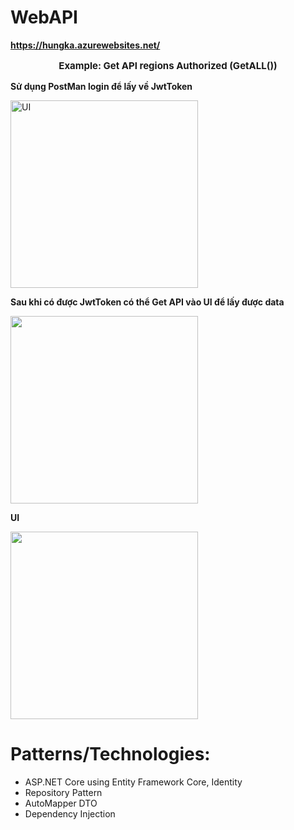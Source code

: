 # WebAPI
 **<a href="https://hungka.azurewebsites.net/">https://hungka.azurewebsites.net/</a>**
 **<p align="center" style="font-size: 15px;">Example: Get API regions Authorized (GetALL())</p>**

**Sử dụng PostMan login để lấy về JwtToken**

<img align="center" height="300px" src="https://github.com/hungkaw2011/WebAPI/assets/94224022/4fe057c5-30c8-429c-9dd1-bd84d4dde6b1" alt="UI">

**Sau khi có được JwtToken có thể Get API vào UI để lấy được data**

<img align="center" height="300px" src="https://github.com/hungkaw2011/WebAPI/assets/94224022/4fe057c5-30c8-429c-9dd1-bd84d4dde6b1"></img>

**UI**

<img  align="center" height="300px" src="https://github.com/hungkaw2011/WebAPI/assets/94224022/35820681-7762-4622-9d85-00b0bf860532"></img>


# Patterns/Technologies:
* ASP.NET Core using Entity Framework Core, Identity
* Repository Pattern
* AutoMapper DTO
* Dependency Injection
